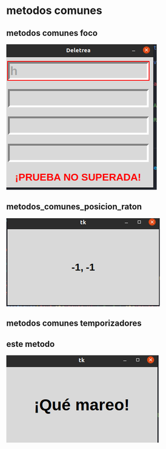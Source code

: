 # metodos comunes 
## metodos comunes foco

![metodos-comunes_foco](foco.png "1")
## metodos_comunes_posicion_raton
![metodos_comunes_posicion_raton](posicion_raton.png "2")
## metodos comunes temporizadores

## este metodo 
![metodos_comunes_temporizadores](temporizador.png "3")